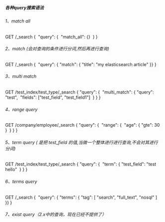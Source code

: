 ##### 各种query搜索语法

###### 1、match all

GET /_search
{
​    "query": {
​        "match_all": {}
​    }
}

###### 2、match (会对查询的条件进行分词,然后再进行查询)

GET /_search
{
​    "query": { "match": { "title": "my elasticsearch article" }}
}

###### 3、multi match

GET /test_index/test_type/_search
{
  "query": {
​    "multi_match": {
​      "query": "test",
​      "fields": ["test_field", "test_field1"]
​    }
  }
}

###### 4、range query

GET /company/employee/_search 
{
  "query": {
​    "range": {
​      "age": {
​        "gte": 30
​      }
​    }
  }
}

###### 5、term query ( 是把 test_field 的值,当做一个整体进行进行查询,不会对其进行分词)

GET /test_index/test_type/_search 
{
  "query": {
​    "term": {
​      "test_field": "test hello"
​    }
  }
}

###### 6、terms query

GET /_search
{
​    "query": { "terms": { "tag": [ "search", "full_text", "nosql" ] }}
}

###### 7、exist query（2.x中的查询，现在已经不提供了）